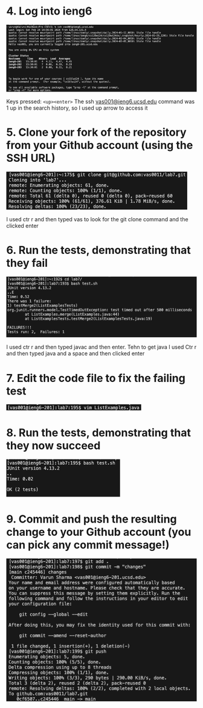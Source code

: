 # 4.  Log into ieng6
![Image](part4.png)

Keys pressed: ```<up><enter>```  The ssh vas001@ieng6.ucsd.edu command was 1 up in the search history, so I used up arrow to access it
# 5. Clone your fork of the repository from your Github account (using the SSH URL)
![Image](part5.png)

I used ctr r and then typed vas to look for the git clone command and the clicked enter
# 6. Run the tests, demonstrating that they fail
![Image](part6.png)

I used ctr r and then typed javac and then enter. Tehn to get java I used Ctr r and then typed java and a space and then clicked enter
# 7. Edit the code file to fix the failing test
![Image](part7.png)

# 8. Run the tests, demonstrating that they now succeed
![Image](part8.png)

# 9. Commit and push the resulting change to your Github account (you can pick any commit message!)
![Image](part9.png)
